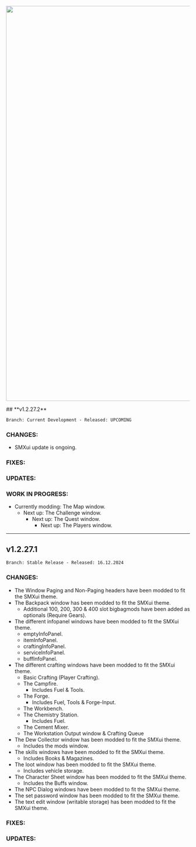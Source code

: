 <p align="center">
  <img src="https://imgur.com/nWbZvFc.jpg" width="1080" title="SMXui">
</p>
## **v1.2.27.2**

`Branch: Current Development - Released: UPCOMING`

### CHANGES:
- SMXui update is ongoing.

### FIXES:

### UPDATES:

### WORK IN PROGRESS:
- Currently modding: The Map window.
  - Next up: The Challenge window.
    - Next up: The Quest window.
      - Next up: The Players window.


---


## **v1.2.27.1**

`Branch: Stable Release - Released: 16.12.2024`

### CHANGES:
- The Window Paging and Non-Paging headers have been modded to fit the SMXui theme.
- The Backpack window has been modded to fit the SMXui theme.
  - Additional 100, 200, 300 & 400 slot bigbagmods have been added as optionals (Require Gears).
- The different infopanel windows have been modded to fit the SMXui theme.
  - emptyInfoPanel.
  - itemInfoPanel.
  - craftingInfoPanel.
  - serviceInfoPanel.
  - buffInfoPanel.
- The different crafting windows have been modded to fit the SMXui theme.
  - Basic Crafting (Player Crafting).
  - The Campfire.
    - Includes Fuel & Tools.
  - The Forge.
    - Includes Fuel, Tools & Forge-Input.
  - The Workbench.
  - The Chemistry Station.
    - Includes Fuel.
  - The Cement Mixer.
  - The Workstation Output window & Crafting Queue
- The Dew Collector window has been modded to fit the SMXui theme.
  - Includes the mods window.
- The skills windows have been modded to fit the SMXui theme.
  - Includes Books & Magazines.
- The loot window has been modded to fit the SMXui theme.
  - Includes vehicle storage.
- The Character Sheet window has been modded to fit the SMXui theme.
  - Includes the Buffs window.
- The NPC Dialog windows have been modded to fit the SMXui theme.
- The set password window has been modded to fit the SMXui theme.
- The text edit window (writable storage) has been modded to fit the SMXui theme.

### FIXES:

### UPDATES:
